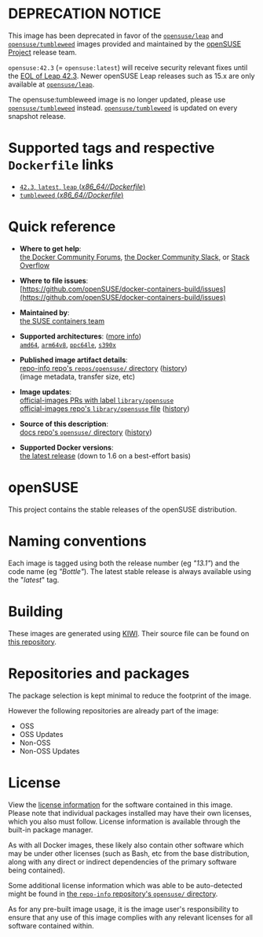 <!--

********************************************************************************

WARNING:

    DO NOT EDIT "opensuse/README.md"

    IT IS AUTO-GENERATED

    (from the other files in "opensuse/" combined with a set of templates)

********************************************************************************

-->

# **DEPRECATION NOTICE**

This image has been deprecated in favor of the [`opensuse/leap`](https://hub.docker.com/r/opensuse/leap) and [`opensuse/tumbleweed`](https://hub.docker.com/r/opensuse/tumbleweed) images provided and maintained by the [openSUSE Project](https://www.opensuse.org/) release team.

`opensuse:42.3` (= `opensuse:latest`) will receive security relevant fixes until the [EOL of Leap 42.3](https://en.opensuse.org/Lifetime#openSUSE_Leap). Newer openSUSE Leap releases such as 15.x are only available at [`opensuse/leap`](https://hub.docker.com/r/opensuse/leap)\.

The opensuse:tumbleweed image is no longer updated, please use [`opensuse/tumbleweed`](https://hub.docker.com/r/opensuse/tumbleweed) instead. [`opensuse/tumbleweed`](https://hub.docker.com/r/opensuse/tumbleweed) is updated on every snapshot release.

# Supported tags and respective `Dockerfile` links

-	[`42.3`, `latest`, `leap` (*x86_64//Dockerfile*)](https://github.com/openSUSE/docker-containers-build/blob/0611a04c49ad2d19cf4765455549e028f8a8015d/x86_64//Dockerfile)
-	[`tumbleweed` (*x86_64//Dockerfile*)](https://github.com/openSUSE/docker-containers-build/blob/2b8e47140b2a964ac827d17d4b5edd52ee22997d/x86_64//Dockerfile)

# Quick reference

-	**Where to get help**:  
	[the Docker Community Forums](https://forums.docker.com/), [the Docker Community Slack](https://blog.docker.com/2016/11/introducing-docker-community-directory-docker-community-slack/), or [Stack Overflow](https://stackoverflow.com/search?tab=newest&q=docker)

-	**Where to file issues**:  
	[https://github.com/openSUSE/docker-containers-build/issues](https://github.com/openSUSE/docker-containers-build/issues)

-	**Maintained by**:  
	[the SUSE containers team](https://github.com/openSUSE/docker-containers-build)

-	**Supported architectures**: ([more info](https://github.com/docker-library/official-images#architectures-other-than-amd64))  
	[`amd64`](https://hub.docker.com/r/amd64/opensuse/), [`arm64v8`](https://hub.docker.com/r/arm64v8/opensuse/), [`ppc64le`](https://hub.docker.com/r/ppc64le/opensuse/), [`s390x`](https://hub.docker.com/r/s390x/opensuse/)

-	**Published image artifact details**:  
	[repo-info repo's `repos/opensuse/` directory](https://github.com/docker-library/repo-info/blob/master/repos/opensuse) ([history](https://github.com/docker-library/repo-info/commits/master/repos/opensuse))  
	(image metadata, transfer size, etc)

-	**Image updates**:  
	[official-images PRs with label `library/opensuse`](https://github.com/docker-library/official-images/pulls?q=label%3Alibrary%2Fopensuse)  
	[official-images repo's `library/opensuse` file](https://github.com/docker-library/official-images/blob/master/library/opensuse) ([history](https://github.com/docker-library/official-images/commits/master/library/opensuse))

-	**Source of this description**:  
	[docs repo's `opensuse/` directory](https://github.com/docker-library/docs/tree/master/opensuse) ([history](https://github.com/docker-library/docs/commits/master/opensuse))

-	**Supported Docker versions**:  
	[the latest release](https://github.com/docker/docker-ce/releases/latest) (down to 1.6 on a best-effort basis)

# openSUSE

This project contains the stable releases of the openSUSE distribution.

# Naming conventions

Each image is tagged using both the release number (eg *"13.1"*) and the code name (eg *"Bottle"*). The latest stable release is always available using the "*latest*" tag.

# Building

These images are generated using [KIWI](https://github.com/openSUSE/kiwi). Their source file can be found on [this repository](https://github.com/openSUSE/docker-containers).

# Repositories and packages

The package selection is kept minimal to reduce the footprint of the image.

However the following repositories are already part of the image:

-	OSS
-	OSS Updates
-	Non-OSS
-	Non-OSS Updates

# License

View the [license information](https://en.opensuse.org/openSUSE:License) for the software contained in this image. Please note that individual packages installed may have their own licenses, which you also must follow. License information is available through the built-in package manager.

As with all Docker images, these likely also contain other software which may be under other licenses (such as Bash, etc from the base distribution, along with any direct or indirect dependencies of the primary software being contained).

Some additional license information which was able to be auto-detected might be found in [the `repo-info` repository's `opensuse/` directory](https://github.com/docker-library/repo-info/tree/master/repos/opensuse).

As for any pre-built image usage, it is the image user's responsibility to ensure that any use of this image complies with any relevant licenses for all software contained within.
